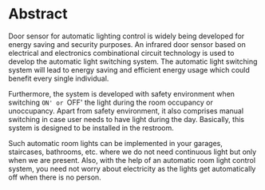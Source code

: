 # Abstract


Door sensor for automatic lighting control is widely being developed for energy saving and security purposes. An infrared door sensor based on electrical and electronics combinational circuit technology is used to develop the automatic light switching system. The automatic light switching system will lead to energy saving and efficient energy usage which could benefit every single individual. 

Furthermore, the system is developed with safety environment when switching `ON' or `OFF' the light during the room occupancy or unoccupancy. Apart from safety environment, it also comprises manual switching in case user needs to have light during the day. Basically, this system is designed to be installed in the restroom.

Such automatic room lights can be implemented in your garages, staircases, bathrooms, etc. where we do not need continuous light but only when we are present.
Also, with the help of an automatic room light control system, you need not worry about electricity as the lights get automatically off when there is no person.

